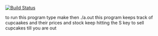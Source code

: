 [![Build Status](https://travis-ci.com/arvoytan/Inventory.svg?branch=master)](https://travis-ci.com/arvoytan/Inventory)

to run this program type make then ./a.out
this program keeps track of cupcaakes and their prices and stock keep hitting the S key to sell cupcakes till you are out 

